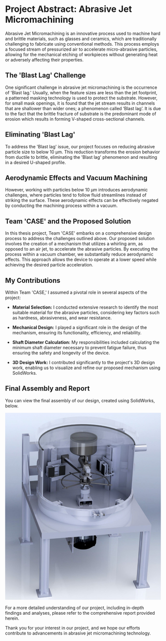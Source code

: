 # Project Abstract: Abrasive Jet Micromachining

Abrasive Jet Micromachining is an innovative process used to machine hard and brittle materials, such as glasses and ceramics, which are traditionally challenging to fabricate using conventional methods. This process employs a focused stream of pressurized air to accelerate micro-abrasive particles, allowing for the mechanical etching of workpieces without generating heat or adversely affecting their properties.

## The 'Blast Lag' Challenge

One significant challenge in abrasive jet micromachining is the occurrence of 'Blast lag.' Usually, when the feature sizes are less than the jet footprint, a patterned masking technology is used to protect the substrate. However, for small mask openings, it is found that the jet stream results in channels that are shallower than wider ones; a phenomenon called ‘Blast lag’. It is due to the fact that the brittle fracture of substrate is the predominant mode of erosion which results in forming V-shaped cross-sectional channels.

## Eliminating 'Blast Lag'

To address the 'Blast lag' issue, our project focuses on reducing abrasive particle size to below 10 μm. This reduction transforms the erosion behavior from ductile to brittle, eliminating the 'Blast lag' phenomenon and resulting in a desired U-shaped profile.

## Aerodynamic Effects and Vacuum Machining

However, working with particles below 10 μm introduces aerodynamic challenges, where particles tend to follow fluid streamlines instead of striking the surface. These aerodynamic effects can be effectively negated by conducting the machining process within a vacuum.

## Team 'CASE' and the Proposed Solution

In this thesis project, Team 'CASE' embarks on a comprehensive design process to address the challenges outlined above. Our proposed solution involves the creation of a mechanism that utilizes a whirling arm, as opposed to an air jet, to accelerate the abrasive particles. By executing the process within a vacuum chamber, we substantially reduce aerodynamic effects. This approach allows the device to operate at a lower speed while achieving the desired particle acceleration.

## My Contributions

Within Team 'CASE,' I assumed a pivotal role in several aspects of the project:

- **Material Selection:** I conducted extensive research to identify the most suitable material for the abrasive particles, considering key factors such as hardness, abrasiveness, and wear resistance.

- **Mechanical Design:** I played a significant role in the design of the mechanism, ensuring its functionality, efficiency, and reliability.

- **Shaft Diameter Calculation:** My responsibilities included calculating the minimum shaft diameter necessary to prevent fatigue failure, thus ensuring the safety and longevity of the device.

- **3D Design Work:** I contributed significantly to the project's 3D design work, enabling us to visualize and refine our proposed mechanism using SolidWorks.

## Final Assembly and Report

You can view the final assembly of our design, created using SolidWorks, below.

![JetCAD](./README_Files/JetCAD.png)

For a more detailed understanding of our project, including in-depth findings and analyses, please refer to the comprehensive report provided herein.

Thank you for your interest in our project, and we hope our efforts contribute to advancements in abrasive jet micromachining technology.
